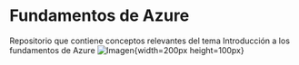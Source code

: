 # Fundamentos de Azure
Repositorio que contiene conceptos relevantes del tema Introducción a los fundamentos de Azure ![Imagen](https://www.abd.es/wp-content/uploads/2021/03/principal.png){width=200px height=100px}
